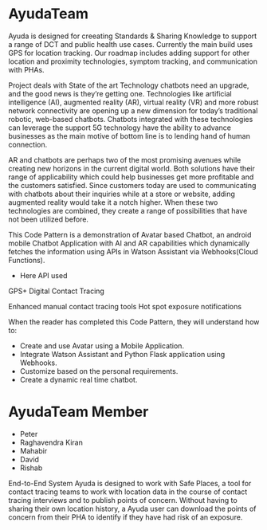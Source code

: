 # AyudaTeam

Ayuda is designed for  creeating Standards & Sharing Knowledge to support a range of DCT and public health use cases. Currently the main build uses GPS for location tracking. Our roadmap includes adding support for other location and proximity technologies, symptom tracking, and communication with PHAs.



Project deals with State of the art Technology chatbots need an upgrade, and the good news is they’re getting one. Technologies like artificial intelligence (AI), augmented reality (AR), virtual reality (VR) and more robust network connectivity are opening up a new dimension for today’s traditional robotic, web-based chatbots. Chatbots integrated with these technologies can leverage the support 5G technology have the ability to advance businesses as the main motive of bottom line is to lending hand of human connection.

AR and chatbots are perhaps two of the most promising avenues while creating new horizons in the current digital world. Both solutions have their range of applicability which could help businesses get more profitable and the customers satisfied. Since customers today are used to communicating with chatbots about their inquiries while at a store or website, adding augmented reality would take it a notch higher. When these two technologies are combined, they create a range of possibilities that have not been utilized before.

This Code Pattern is a demonstration of Avatar based Chatbot, an android mobile Chatbot Application with AI and AR capabilities which dynamically fetches the information using APIs in Watson Assistant via Webhooks(Cloud Functions).

* Here API used 

GPS+ Digital Contact Tracing

Enhanced manual contact tracing tools
Hot spot exposure notifications



When the reader has completed this Code Pattern, they will understand how to:


* Create and use Avatar using a Mobile Application.
* Integrate Watson Assistant and Python Flask application using Webhooks.
* Customize based on the personal requirements.
* Create a dynamic real time chatbot.

# AyudaTeam Member
- Peter
- Raghavendra Kiran
- Mahabir
- David
- Rishab


End-to-End System
Ayuda is designed to work with Safe Places, a tool for contact tracing teams to work with location data in the course of contact tracing interviews and to publish points of concern. Without having to sharing their own location history, a Ayuda user can download the points of concern from their PHA to identify if they have had risk of an exposure.


